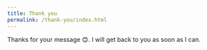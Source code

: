 ```yaml
---
title: Thank you
permalink: /thank-you/index.html
---
```

Thanks for your message 😊. I will get back to you as soon as I can.